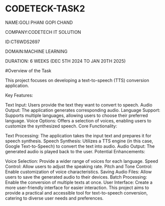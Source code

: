 # CODETECK-TASK2

NAME:GOLI PHANI GOPI CHAND

COMPANY:CODETECH IT SOLUTION

ID:CT6WDS2697

DOMAIN:MACHINE LEARNING

DURATION: 6 WEEKS (DEC 5TH 2024 TO JAN 20TH 2025)

#Overview of the Task

This project focuses on developing a text-to-speech (TTS) conversion application.

Key Features:

Text Input: Users provide the text they want to convert to speech.
Audio Output: The application generates corresponding audio.
Language Support: Supports multiple languages, allowing users to choose their preferred language.
Voice Options: Offers a selection of voices, enabling users to customize the synthesized speech.
Core Functionality:

Text Processing: The application takes the input text and prepares it for speech synthesis.
Speech Synthesis: Utilizes a TTS engine (in this case, Google Text-to-Speech) to convert the text into audio.
Audio Output: The generated audio is played back to the user.
Potential Enhancements:

Voice Selection: Provide a wider range of voices for each language.
Speed Control: Allow users to adjust the speaking rate.
Pitch and Tone Control: Enable customization of voice characteristics.
Saving Audio Files: Allow users to save the generated audio to their devices.
Batch Processing: Enable the conversion of multiple texts at once.
User Interface: Create a more user-friendly interface for easier interaction.
This project aims to provide a practical and accessible tool for text-to-speech conversion, catering to diverse user needs and preferences.

